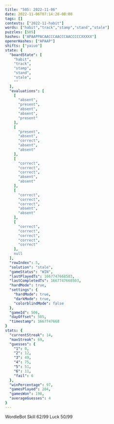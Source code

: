 ```yaml
---
title: "505: 2022-11-06"
date: 2022-11-06T07:14:28-08:00
tags: []
contests: ["2022-11-habit"]
words: ["habit","track","stamp","stand","stale"]
puzzles: [505]
hashes: ["APAAPPACAACCCAACCCAACCCCCXXXXX"]
openerHashes: ["APAAP"]
shifts: ["yaiuo"]
state: {
  "boardState": [
    "habit",
    "track",
    "stamp",
    "stand",
    "stale",
    ""
  ],
  "evaluations": [
    [
      "absent",
      "present",
      "absent",
      "absent",
      "present"
    ],
    [
      "present",
      "absent",
      "correct",
      "absent",
      "absent"
    ],
    [
      "correct",
      "correct",
      "correct",
      "absent",
      "absent"
    ],
    [
      "correct",
      "correct",
      "correct",
      "absent",
      "absent"
    ],
    [
      "correct",
      "correct",
      "correct",
      "correct",
      "correct"
    ],
    null
  ],
  "rowIndex": 5,
  "solution": "stale",
  "gameStatus": "WIN",
  "lastPlayedTs": 1667747668503,
  "lastCompletedTs": 1667747668503,
  "hardMode": true,
  "settings": {
    "hardMode": true,
    "darkMode": true,
    "colorblindMode": false
  },
  "gameId": 506,
  "dayOffset": 505,
  "timestamp": 1667747668
}
stats: {
  "currentStreak": 14,
  "maxStreak": 69,
  "guesses": {
    "1": 0,
    "2": 12,
    "3": 49,
    "4": 75,
    "5": 51,
    "6": 11,
    "fail": 6
  },
  "winPercentage": 97,
  "gamesPlayed": 204,
  "gamesWon": 198,
  "averageGuesses": 4
}
---
```

<!-- more -->
WordleBot
Skill 62/99
Luck 50/99
